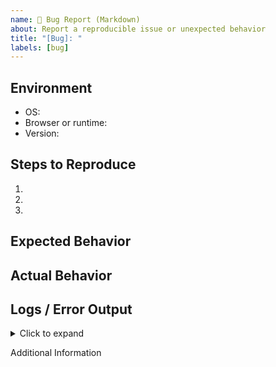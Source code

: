 ```yaml
---
name: 🐛 Bug Report (Markdown)
about: Report a reproducible issue or unexpected behavior
title: "[Bug]: "
labels: [bug]
---
```


## Environment

- OS: <!-- e.g., macOS 13.5, Windows 11 -->
- Browser or runtime: <!-- e.g., Chrome 114, Go 1.22.0 -->
- Version: <!-- e.g., v1.0.0 -->

## Steps to Reproduce

1. <!-- First step -->
2. <!-- Second step -->
3. <!-- etc. -->

## Expected Behavior

<!-- What did you expect to happen? -->

## Actual Behavior

<!-- What actually happened? -->

## Logs / Error Output

<!-- markdownlint-disable MD033 -->
<details>
<summary>Click to expand</summary>

    ```shell
    <!-- Paste logs or error messages here -->
    ```

</details>
<!-- markdownlint-enable MD033 -->

Additional Information

<!-- Any other context, screenshots, or related issues -->
